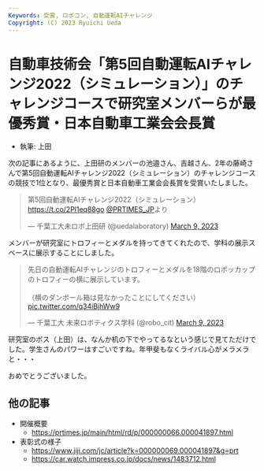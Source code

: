 ```yaml
---
Keywords: 受賞, ロボコン, 自動運転AIチャレンジ
Copyright: (C) 2023 Ryuichi Ueda
---
```


# 自動車技術会「第5回自動運転AIチャレンジ2022（シミュレーション）」のチャレンジコースで研究室メンバーらが最優秀賞・日本自動車工業会会長賞

* 執筆: 上田

次の記事にあるように、上田研のメンバーの池邉さん、吉越さん、2年の藤崎さんで第5回自動運転AIチャレンジ2022（シミュレーション）のチャレンジコースの競技で1位となり、最優秀賞と日本自動車工業会会長賞を受賞いたしました。

<blockquote class="twitter-tweet" data-partner="tweetdeck"><p lang="ja" dir="ltr">第5回自動運転AIチャレンジ2022（シミュレーション） <a href="https://t.co/2Pl1eq88go">https://t.co/2Pl1eq88go</a> <a href="https://twitter.com/PRTIMES_JP?ref_src=twsrc%5Etfw">@PRTIMES_JP</a>より</p>&mdash; 千葉工大未ロボ上田研 (@uedalaboratory) <a href="https://twitter.com/uedalaboratory/status/1633644296405676033?ref_src=twsrc%5Etfw">March 9, 2023</a></blockquote>
<script async src="https://platform.twitter.com/widgets.js" charset="utf-8"></script>

メンバーが研究室にトロフィーとメダルを持ってきてくれたので、学科の展示スペースに展示することにしました。

<blockquote class="twitter-tweet" data-partner="tweetdeck"><p lang="ja" dir="ltr">先日の自動運転AIチャレンジのトロフィーとメダルを18階のロボッカップのトロフィーの横に展示しています。<br><br>（横のダンボール箱は見なかったことにしてください） <a href="https://t.co/q34iBjhWw9">pic.twitter.com/q34iBjhWw9</a></p>&mdash; 千葉工大 未来ロボティクス学科 (@robo_cit) <a href="https://twitter.com/robo_cit/status/1633647263858982912?ref_src=twsrc%5Etfw">March 9, 2023</a></blockquote>
<script async src="https://platform.twitter.com/widgets.js" charset="utf-8"></script>

研究室のボス（上田）は、なんか机の下でやってるなという感じで見てただけでした。学生さんのパワーはすごいですね。年甲斐もなくライバル心がメラメラと・・・


おめでとうございました。

## 他の記事

* 開催概要
    * https://prtimes.jp/main/html/rd/p/000000066.000041897.html
* 表彰式の様子
    * https://www.jiji.com/jc/article?k=000000069.000041897&g=prt
    * https://car.watch.impress.co.jp/docs/news/1483712.html

